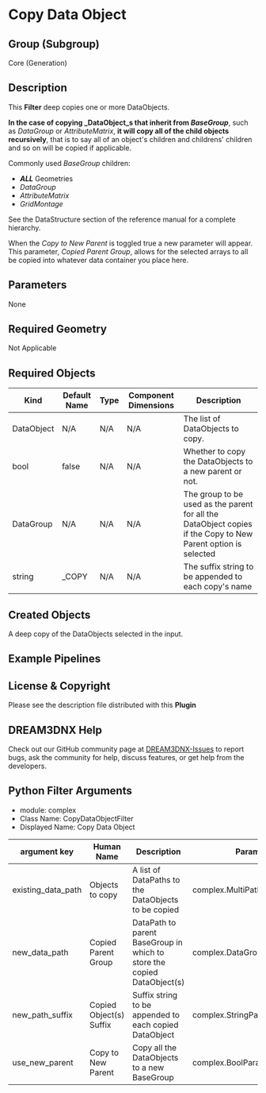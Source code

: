 # Copy Data Object


## Group (Subgroup) ##

Core (Generation)

## Description ##

This **Filter** deep copies one or more DataObjects.

**In the case of copying _DataObject_s that inherit from _BaseGroup_**, such as *DataGroup* or _AttributeMatrix_, **it will copy all of the child objects recursively**, that is to say all of an object's children and childrens' children and so on will be copied if applicable.

Commonly used *BaseGroup* children:
- **_ALL_** Geometries
- _DataGroup_
- _AttributeMatrix_
- _GridMontage_

See the DataStructure section of the reference manual for a complete hierarchy.

When the *Copy to New Parent* is toggled true a new parameter will appear. This parameter, _Copied Parent Group_, allows for the selected arrays to all be copied into whatever data container you place here.

## Parameters ##

None

## Required Geometry ##

Not Applicable

## Required Objects ##

| Kind | Default Name | Type | Component Dimensions | Description |
|------|--------------|-------------|---------|----------------|
| DataObject | N/A | N/A | N/A | The list of DataObjects to copy. |
| bool | false | N/A | N/A | Whether to copy the DataObjects to a new parent or not. |
| DataGroup | N/A | N/A | N/A | The group to be used as the parent for all the DataObject copies if the Copy to New Parent option is selected |
| string | _COPY | N/A | N/A | The suffix string to be appended to each copy's name |

## Created Objects ##

A deep copy of the DataObjects selected in the input.

## Example Pipelines ##



## License & Copyright ##

Please see the description file distributed with this **Plugin**

## DREAM3DNX Help

Check out our GitHub community page at [DREAM3DNX-Issues](https://github.com/BlueQuartzSoftware/DREAM3DNX-Issues) to report bugs, ask the community for help, discuss features, or get help from the developers.

## Python Filter Arguments

+ module: complex
+ Class Name: CopyDataObjectFilter
+ Displayed Name: Copy Data Object

| argument key | Human Name | Description | Parameter Type |
|--------------|------------|-------------|----------------|
| existing_data_path | Objects to copy | A list of DataPaths to the DataObjects to be copied | complex.MultiPathSelectionParameter |
| new_data_path | Copied Parent Group | DataPath to parent BaseGroup in which to store the copied DataObject(s) | complex.DataGroupSelectionParameter |
| new_path_suffix | Copied Object(s) Suffix | Suffix string to be appended to each copied DataObject | complex.StringParameter |
| use_new_parent | Copy to New Parent | Copy all the DataObjects to a new BaseGroup | complex.BoolParameter |

